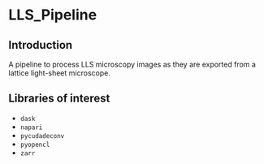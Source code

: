 # LLS_Pipeline
## Introduction
A pipeline to process LLS microscopy images as they are exported from a lattice light-sheet microscope.

## Libraries of interest
- ```dask```
- ```napari```
- ```pycudadeconv```
- ```pyopencl```
- ```zarr```

